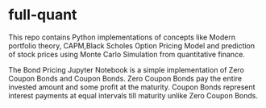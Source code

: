 # full-quant
This repo contains Python implementations of concepts like Modern portfolio theory, CAPM,Black Scholes Option Pricing Model and prediction of stock prices using Monte Carlo Simulation from quantitative finance.

The Bond Pricing Jupyter Notebook is a simple implementation of Zero Coupon Bonds and Coupon Bonds. 
Zero Coupon Bonds pay the entire invested amount and some profit at the maturity.
Coupon Bonds represent interest payments at equal intervals till maturity unlike Zero Coupon Bonds.



